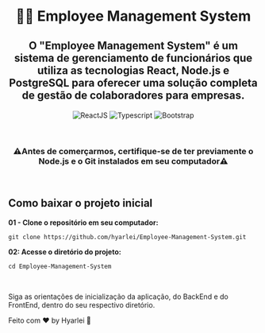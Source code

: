 <h1 align="center">👨‍💻 Employee Management System</h1>

<h2 align="center"> O "Employee Management System" é um sistema de gerenciamento de funcionários que utiliza as tecnologias React, Node.js e PostgreSQL para oferecer uma solução completa de gestão de colaboradores para empresas.</h2>

<p align="center">
  <img align="center" src="https://img.shields.io/badge/ReactJS-61DAFB?style=for-the-badge&logo=react&logoColor=black" alt="ReactJS" />
  <img align="center" src="https://img.shields.io/badge/Javascript-F1DD35?style=for-the-badge&logo=javascript&logoColor=white" alt="Typescript" />
  <img align="center" src="https://img.shields.io/badge/bootstrap-%238511FA.svg?style=for-the-badge&logo=bootstrap&logoColor=white" alt="Bootstrap" />
</p>

<br>

<h3 align="center">⚠️Antes de comerçarmos, certifique-se de ter previamente o Node.js e o Git instalados em seu computador⚠️</h2>

<br>

## Como baixar o projeto inicial

**01 - Clone o repositório em seu computador:**

    git clone https://github.com/hyarlei/Employee-Management-System.git

**02: Acesse o diretório do projeto:**

    cd Employee-Management-System

<br>

Siga as orientações de inicialização da aplicação, do BackEnd e do FrontEnd, dentro do seu respectivo diretório.

Feito com ♥ by Hyarlei :wave: